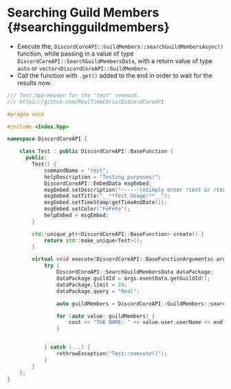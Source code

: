 Searching Guild Members {#searchingguildmembers}
============
- Execute the, `DiscordCoreAPI::GuildMembers::searchGuildMembersAsync()` function, while passing in a value of type `DiscordCoreAPI::SearchGuildMembersData`, with a return value of type `auto` or `vector<DiscordCoreAPI::GuildMember>`.
- Call the function with `.get()` added to the end in order to wait for the results now.

```cpp
/// Test.hpp-Header for the "test" command.
/// https://github.com/RealTimeChris/DiscordCoreAPI

#pragma once

#include <Index.hpp>

namespace DiscordCoreAPI {

	class Test : public DiscordCoreAPI::BaseFunction {
	  public:
		Test() {
			commandName = "test";
			helpDescription = "Testing purposes!";
			DiscordCoreAPI::EmbedData msgEmbed;
			msgEmbed.setDescription("------\nSimply enter !test or /test!\n------");
			msgEmbed.setTitle("__**Test Usage:**__");
			msgEmbed.setTimeStamp(getTimeAndDate());
			msgEmbed.setColor("FeFeFe");
			helpEmbed = msgEmbed;
		}

		std::unique_ptr<DiscordCoreAPI::BaseFunction> create() {
			return std::make_unique<Test>();
		}

		virtual void execute(DiscordCoreAPI::BaseFunctionArguments& args) {
			try {
				DiscordCoreAPI::SearchGuildMembersData dataPackage;
				dataPackage.guildId = args.eventData.getGuildId();
				dataPackage.limit = 20;
				dataPackage.query = "Real";

				auto guildMembers = DiscordCoreAPI::GuildMembers::searchGuildMembersAsync(dataPackage).get();

				for (auto value: guildMembers) {
					cout << "THE NAME: " << value.user.userName << endl;
				}


			} catch (...) {
				rethrowException("Test::execute()");
			}
		}
	};
}
```
